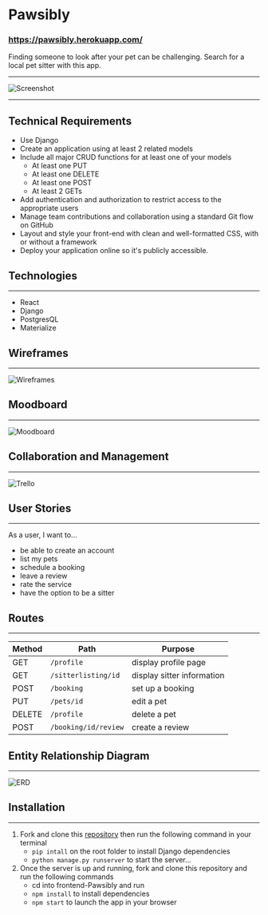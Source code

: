 # Pawsibly
### https://pawsibly.herokuapp.com/

Finding someone to look after your pet can be challenging. Search for a local pet sitter with this app. <br>
___
![Screenshot](static/images/pawsibly_screenshot.png)
___
## Technical Requirements
* Use Django
* Create an application using at least 2 related models
* Include all major CRUD functions for at least one of your models
    * At least one PUT
    * At least one DELETE
    * At least one POST
    * At least 2 GETs
* Add authentication and authorization to restrict access to the appropriate users
* Manage team contributions and collaboration using a standard Git flow on GitHub
* Layout and style your front-end with clean and well-formatted CSS, with or without a framework
* Deploy your application online so it's publicly accessible.

## Technologies
---
* React
* Django
* PostgresQL
* Materialize

## Wireframes
---
![Wireframes](static/images/pawsibly_wireframe.png)

## Moodboard
---
![Moodboard](static/images/pawsibly_moodboard.png)

## Collaboration and Management
---
![Trello](static/images/pawsibly_trello.png)


## User Stories
---
As a user, I want to...<br>
* be able to create an account
* list my pets
* schedule a booking
* leave a review
* rate the service
* have the option to be a sitter

## Routes
___

| Method | Path | Purpose |
| ------ | -------------- | -------------------------------- |
| GET | `/profile` | display profile page |
| GET | `/sitterlisting/id` | display sitter information |
| POST | `/booking` | set up a booking |
| PUT | `/pets/id` | edit a pet |
| DELETE | `/profile` | delete a pet |
| POST | `/booking/id/review` | create a review |

## Entity Relationship Diagram
___

![ERD](static/images/pawsibly_erd.png)

## Installation
---
1. Fork and clone this [repository](https://github.com/lawrencesalinas/pawsibly-production) then run the following command in your terminal
    * ```pip intall``` on the root folder to install Django dependencies
    * ```python manage.py runserver``` to start the server...
2. Once the server is up and running, fork and clone this repository and run the following commands
    * cd into frontend-Pawsibly and run 
    * ```npm install``` to install dependencies
    *  ```npm start``` to launch the app in your browser
